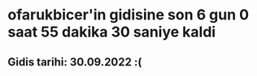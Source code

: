 # ofarukbicer'in gidisine son 6 gun 0 saat 55 dakika 30 saniye kaldi

## Gidis tarihi: 30.09.2022 :(